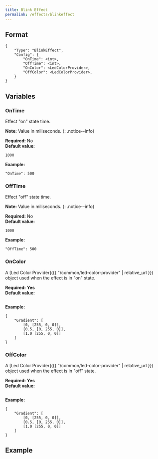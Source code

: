 ```yaml
---
title: Blink Effect
permalink: /effects/blinkeffect
---
```


## Format

~~~
{
    "Type": "BlinkEffect",
    "Config": {
        "OnTime": <int>,
        "OffTime": <int>,
        "OnColor": <LedColorProvider>,
        "OffColor": <LedColorProvider>,
    }
}
~~~

## Variables

### OnTime
<div class="variable-block" markdown="block">

Effect "on" state time.

**Note:** Value in miliseconds.
{: .notice--info}

**Required:** No<br>
**Default value:**
~~~
1000
~~~
**Example:**
~~~
"OnTime": 500
~~~

</div>

### OffTime
<div class="variable-block" markdown="block">

Effect "off" state time.

**Note:** Value in miliseconds.
{: .notice--info}

**Required:** No<br>
**Default value:**
~~~
1000
~~~
**Example:**
~~~
"OffTime": 500
~~~

</div>

### OnColor
<div class="variable-block" markdown="block">

A [Led Color Provider]({{ "/common/led-color-provider" | relative_url }}) object used when the effect is in "on" state.

**Required:** **Yes**<br>
**Default value:**
~~~
~~~
**Example:**
~~~
{
    "Gradient": [
        [0, [255, 0, 0]],
        [0.5, [0, 255, 0]],
        [1.0 [255, 0, 0]]
    ]
}
~~~

</div>

### OffColor
<div class="variable-block" markdown="block">

A [Led Color Provider]({{ "/common/led-color-provider" | relative_url }}) object used when the effect is in "off" state.

**Required:** **Yes**<br>
**Default value:**
~~~
~~~
**Example:**
~~~
{
    "Gradient": [
        [0, [255, 0, 0]],
        [0.5, [0, 255, 0]],
        [1.0 [255, 0, 0]]
    ]
}
~~~

</div>

## Example

~~~
~~~